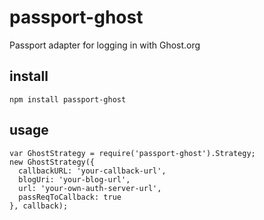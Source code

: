 # passport-ghost
Passport adapter for logging in with Ghost.org


## install
```
npm install passport-ghost
```

## usage

```
var GhostStrategy = require('passport-ghost').Strategy;
new GhostStrategy({
  callbackURL: 'your-callback-url',
  blogUri: 'your-blog-url',
  url: 'your-own-auth-server-url',
  passReqToCallback: true
}, callback);
```